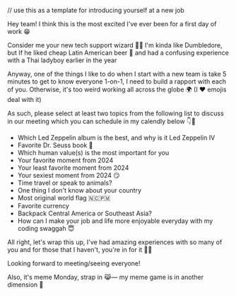 // use this as a template for introducing yourself at a new job

Hey team! I think this is the most excited I've ever been for a first day of work 😁

Consider me your new tech support wizard 🧙‍♂️
I'm kinda like Dumbledore, but If he liked cheap Latin American beer 🐔 and had a confusing experience with a Thai ladyboy earlier in the year

Anyway, one of the things I like to do when I start with a new team is take 5 minutes to get to know everyone 1-on-1, I need to build a rapport with each of you. Otherwise, it's too weird working all across the globe 🌍 (I ❤️ emojis deal with it)

As such, please select at least two topics from the following list to discuss in our meeting which you can schedule in my calendly below 👇🫡

- Which Led Zeppelin album is the best, and why is it Led Zeppelin IV
- Favorite Dr. Seuss book 🍄
- Which human value(s) is the most important for you
- Your favorite moment from 2024
- Your least favorite moment from 2024
- Your sexiest moment from 2024 😏
- Time travel or speak to animals?
- One thing I don't know about your country
- Most original world flag 🇳🇨🇵🇲
- Favorite currency
- Backpack Central America or Southeast Asia?
- How can I make your job and life more enjoyable everyday with my coding swaggah 😇

All right, let's wrap this up, I've had amazing experiences with so many of you and for those that I haven't, you're in for it 🤑🤠

Looking forward to meeting/seeing everyone!

Also, it's meme Monday, strap in 😹— my meme game is in another dimension 🚀
